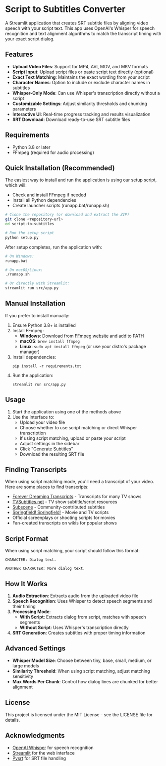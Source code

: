 # Script to Subtitles Converter

A Streamlit application that creates SRT subtitle files by aligning video speech with your script text. This app uses OpenAI's Whisper for speech recognition and text alignment algorithms to match the transcript timing with your exact script dialog.

## Features

- **Upload Video Files**: Support for MP4, AVI, MOV, and MKV formats
- **Script Input**: Upload script files or paste script text directly (optional)
- **Exact Text Matching**: Maintains the exact wording from your script
- **Character Names**: Option to include or exclude character names in subtitles
- **Whisper-Only Mode**: Can use Whisper's transcription directly without a script
- **Customizable Settings**: Adjust similarity thresholds and chunking parameters
- **Interactive UI**: Real-time progress tracking and results visualization
- **SRT Download**: Download ready-to-use SRT subtitle files

## Requirements

- Python 3.8 or later
- FFmpeg (required for audio processing)

## Quick Installation (Recommended)

The easiest way to install and run the application is using our setup script, which will:
- Check and install FFmpeg if needed
- Install all Python dependencies
- Create launcher scripts (runapp.bat/runapp.sh)

```bash
# Clone the repository (or download and extract the ZIP)
git clone <repository-url>
cd script-to-subtitles

# Run the setup script
python setup.py
```

After setup completes, run the application with:
```bash
# On Windows:
runapp.bat

# On macOS/Linux:
./runapp.sh

# Or directly with Streamlit:
streamlit run src/app.py
```

## Manual Installation

If you prefer to install manually:

1. Ensure Python 3.8+ is installed
2. Install FFmpeg:
   - **Windows**: Download from [FFmpeg website](https://ffmpeg.org/download.html) and add to PATH
   - **macOS**: `brew install ffmpeg`
   - **Linux**: `sudo apt install ffmpeg` (or use your distro's package manager)
3. Install dependencies:
   ```
   pip install -r requirements.txt
   ```
4. Run the application:
   ```
   streamlit run src/app.py
   ```

## Usage

1. Start the application using one of the methods above
2. Use the interface to:
   - Upload your video file
   - Choose whether to use script matching or direct Whisper transcription
   - If using script matching, upload or paste your script
   - Adjust settings in the sidebar
   - Click "Generate Subtitles"
   - Download the resulting SRT file

## Finding Transcripts

When using script matching mode, you'll need a transcript of your video. Here are some places to find transcripts:

- [Forever Dreaming Transcripts](http://transcripts.foreverdreaming.org/) - Transcripts for many TV shows
- [TVSubtitles.net](http://www.tvsubtitles.net/) - TV show subtitle/script resources
- [Subscene](https://subscene.com/) - Community-contributed subtitles
- [Springfield! Springfield!](https://www.springfieldspringfield.co.uk/) - Movie and TV scripts
- Official screenplays or shooting scripts for movies
- Fan-created transcripts on wikis for popular shows

## Script Format

When using script matching, your script should follow this format:

```
CHARACTER: Dialog text.

ANOTHER CHARACTER: More dialog text.
```

## How It Works

1. **Audio Extraction**: Extracts audio from the uploaded video file
2. **Speech Recognition**: Uses Whisper to detect speech segments and their timing
3. **Processing Mode**:
   - **With Script**: Extracts dialog from script, matches with speech segments
   - **Without Script**: Uses Whisper's transcription directly
4. **SRT Generation**: Creates subtitles with proper timing information

## Advanced Settings

- **Whisper Model Size**: Choose between tiny, base, small, medium, or large models
- **Similarity Threshold**: When using script matching, adjust matching sensitivity
- **Max Words Per Chunk**: Control how dialog lines are chunked for better alignment

## License

This project is licensed under the MIT License - see the LICENSE file for details.

## Acknowledgments

- [OpenAI Whisper](https://github.com/openai/whisper) for speech recognition
- [Streamlit](https://streamlit.io/) for the web interface
- [Pysrt](https://github.com/byroot/pysrt) for SRT file handling 